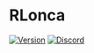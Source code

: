 # RLonca

[![Version](https://img.shields.io/github/v/release/benardamorkoc/rlonca)](https://requlogia.com.tr)
[![Discord](https://img.shields.io/discord/1035825778404896799.svg?label=discord&logo=discord)](https://discord.gg/X8VqDGPQ3W)
